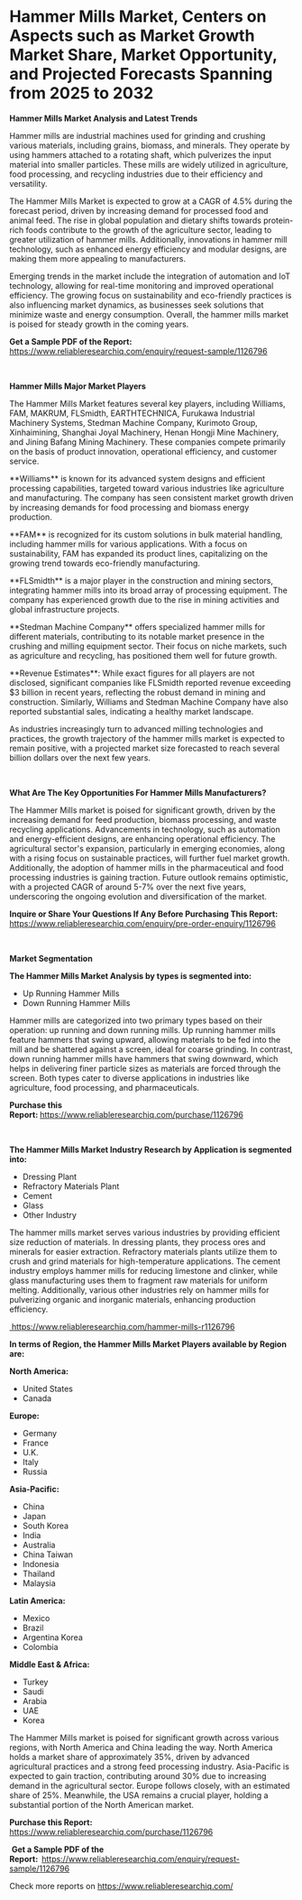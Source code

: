 <p><h1>Hammer Mills Market, Centers on Aspects such as Market Growth Market Share, Market Opportunity, and Projected Forecasts Spanning from 2025 to 2032</h1></p><p><strong>Hammer Mills Market Analysis and Latest Trends</strong></p>
<p><p>Hammer mills are industrial machines used for grinding and crushing various materials, including grains, biomass, and minerals. They operate by using hammers attached to a rotating shaft, which pulverizes the input material into smaller particles. These mills are widely utilized in agriculture, food processing, and recycling industries due to their efficiency and versatility.</p><p>The Hammer Mills Market is expected to grow at a CAGR of 4.5% during the forecast period, driven by increasing demand for processed food and animal feed. The rise in global population and dietary shifts towards protein-rich foods contribute to the growth of the agriculture sector, leading to greater utilization of hammer mills. Additionally, innovations in hammer mill technology, such as enhanced energy efficiency and modular designs, are making them more appealing to manufacturers. </p><p>Emerging trends in the market include the integration of automation and IoT technology, allowing for real-time monitoring and improved operational efficiency. The growing focus on sustainability and eco-friendly practices is also influencing market dynamics, as businesses seek solutions that minimize waste and energy consumption. Overall, the hammer mills market is poised for steady growth in the coming years.</p></p>
<p><strong>Get a Sample PDF of the Report:&nbsp;</strong> <a href="https://www.reliableresearchiq.com/enquiry/request-sample/1126796?utm_campaign=3514&utm_medium=2&utm_source=Github&utm_content=ia&utm_term=09042025&utm_id=hammer-mills">https://www.reliableresearchiq.com/enquiry/request-sample/1126796</a></p>
<p>&nbsp;</p>
<p><strong>Hammer Mills Major Market Players</strong></p>
<p><p>The Hammer Mills Market features several key players, including Williams, FAM, MAKRUM, FLSmidth, EARTHTECHNICA, Furukawa Industrial Machinery Systems, Stedman Machine Company, Kurimoto Group, Xinhaimining, Shanghai Joyal Machinery, Henan Hongji Mine Machinery, and Jining Bafang Mining Machinery. These companies compete primarily on the basis of product innovation, operational efficiency, and customer service.</p><p>**Williams** is known for its advanced system designs and efficient processing capabilities, targeted toward various industries like agriculture and manufacturing. The company has seen consistent market growth driven by increasing demands for food processing and biomass energy production.</p><p>**FAM** is recognized for its custom solutions in bulk material handling, including hammer mills for various applications. With a focus on sustainability, FAM has expanded its product lines, capitalizing on the growing trend towards eco-friendly manufacturing.</p><p>**FLSmidth** is a major player in the construction and mining sectors, integrating hammer mills into its broad array of processing equipment. The company has experienced growth due to the rise in mining activities and global infrastructure projects.</p><p>**Stedman Machine Company** offers specialized hammer mills for different materials, contributing to its notable market presence in the crushing and milling equipment sector. Their focus on niche markets, such as agriculture and recycling, has positioned them well for future growth.</p><p>**Revenue Estimates**: While exact figures for all players are not disclosed, significant companies like FLSmidth reported revenue exceeding $3 billion in recent years, reflecting the robust demand in mining and construction. Similarly, Williams and Stedman Machine Company have also reported substantial sales, indicating a healthy market landscape.</p><p>As industries increasingly turn to advanced milling technologies and practices, the growth trajectory of the hammer mills market is expected to remain positive, with a projected market size forecasted to reach several billion dollars over the next few years.</p></p>
<p>&nbsp;</p>
<p><strong>What Are The Key Opportunities For Hammer Mills Manufacturers?</strong></p>
<p><p>The Hammer Mills market is poised for significant growth, driven by the increasing demand for feed production, biomass processing, and waste recycling applications. Advancements in technology, such as automation and energy-efficient designs, are enhancing operational efficiency. The agricultural sector's expansion, particularly in emerging economies, along with a rising focus on sustainable practices, will further fuel market growth. Additionally, the adoption of hammer mills in the pharmaceutical and food processing industries is gaining traction. Future outlook remains optimistic, with a projected CAGR of around 5-7% over the next five years, underscoring the ongoing evolution and diversification of the market.</p></p>
<p><strong>Inquire or Share Your Questions If Any Before Purchasing This Report:</strong> <a href="https://www.reliableresearchiq.com/enquiry/pre-order-enquiry/1126796?utm_campaign=3514&utm_medium=2&utm_source=Github&utm_content=ia&utm_term=09042025&utm_id=hammer-mills">https://www.reliableresearchiq.com/enquiry/pre-order-enquiry/1126796</a></p>
<p>&nbsp;</p>
<p><strong>Market Segmentation</strong></p>
<p><strong>The Hammer Mills Market Analysis by types is segmented into:</strong></p>
<p><ul><li>Up Running Hammer Mills</li><li>Down Running Hammer Mills</li></ul></p>
<p><p>Hammer mills are categorized into two primary types based on their operation: up running and down running mills. Up running hammer mills feature hammers that swing upward, allowing materials to be fed into the mill and be shattered against a screen, ideal for coarse grinding. In contrast, down running hammer mills have hammers that swing downward, which helps in delivering finer particle sizes as materials are forced through the screen. Both types cater to diverse applications in industries like agriculture, food processing, and pharmaceuticals.</p></p>
<p><strong>Purchase this Report:&nbsp;</strong><a href="https://www.reliableresearchiq.com/purchase/1126796?utm_campaign=3514&utm_medium=2&utm_source=Github&utm_content=ia&utm_term=09042025&utm_id=hammer-mills">https://www.reliableresearchiq.com/purchase/1126796</a></p>
<p>&nbsp;</p>
<p><strong>The Hammer Mills Market Industry Research by Application is segmented into:</strong></p>
<p><ul><li>Dressing Plant</li><li>Refractory Materials Plant</li><li>Cement</li><li>Glass</li><li>Other Industry</li></ul></p>
<p><p>The hammer mills market serves various industries by providing efficient size reduction of materials. In dressing plants, they process ores and minerals for easier extraction. Refractory materials plants utilize them to crush and grind materials for high-temperature applications. The cement industry employs hammer mills for reducing limestone and clinker, while glass manufacturing uses them to fragment raw materials for uniform melting. Additionally, various other industries rely on hammer mills for pulverizing organic and inorganic materials, enhancing production efficiency.</p></p>
<p><a href="https://www.reliableresearchiq.com/hammer-mills-r1126796?utm_campaign=3514&utm_medium=2&utm_source=Github&utm_content=ia&utm_term=09042025&utm_id=hammer-mills">&nbsp;https://www.reliableresearchiq.com/hammer-mills-r1126796</a></p>
<p><strong>In terms of Region, the Hammer Mills Market Players available by Region are:</strong></p>
<p>
    <p> <strong> North America: </strong>
        <ul>
            <li>United States</li>
            <li>Canada</li>
        </ul>
        </p> 
    <p> <strong> Europe: </strong>
        <ul>
            <li>Germany</li>
            <li>France</li>
            <li>U.K.</li>
            <li>Italy</li>
            <li>Russia</li>
        </ul>
        </p> 
    <p> <strong> Asia-Pacific: </strong>
        <ul>
            <li>China</li>
            <li>Japan</li>
            <li>South Korea</li>
            <li>India</li>
            <li>Australia</li>
            <li>China Taiwan</li>
            <li>Indonesia</li>
            <li>Thailand</li>
            <li>Malaysia</li>
        </ul>
        </p> 
    <p> <strong> Latin America: </strong>
        <ul>
            <li>Mexico</li>
            <li>Brazil</li>
            <li>Argentina Korea</li>
            <li>Colombia</li>
        </ul>
        </p> 
    <p> <strong> Middle East & Africa: </strong>
        <ul>
            <li>Turkey</li>
            <li>Saudi</li>
            <li>Arabia</li>
            <li>UAE</li>
            <li>Korea</li>
        </ul>
    </p>
    </p>
<p><p>The Hammer Mills market is poised for significant growth across various regions, with North America and China leading the way. North America holds a market share of approximately 35%, driven by advanced agricultural practices and a strong feed processing industry. Asia-Pacific is expected to gain traction, contributing around 30% due to increasing demand in the agricultural sector. Europe follows closely, with an estimated share of 25%. Meanwhile, the USA remains a crucial player, holding a substantial portion of the North American market.</p></p>
<p><strong>Purchase this Report: </strong><a href="https://www.reliableresearchiq.com/purchase/1126796?utm_campaign=3514&utm_medium=2&utm_source=Github&utm_content=ia&utm_term=09042025&utm_id=hammer-mills">https://www.reliableresearchiq.com/purchase/1126796</a></p>
<p>&nbsp;<strong>Get a Sample PDF of the Report:&nbsp;&nbsp;</strong><a href="https://www.reliableresearchiq.com/enquiry/request-sample/1126796?utm_campaign=3514&utm_medium=2&utm_source=Github&utm_content=ia&utm_term=09042025&utm_id=hammer-mills">https://www.reliableresearchiq.com/enquiry/request-sample/1126796</a></p>
<p><strong></strong></p>
<p>Check more reports on <a href="https://www.reliableresearchiq.com/?utm_campaign=3514&utm_medium=2&utm_source=Github&utm_content=ia&utm_term=09042025&utm_id=hammer-mills">https://www.reliableresearchiq.com/</a></p>